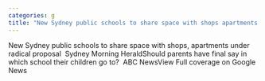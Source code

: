 ```yaml
---
categories: g
title: "New Sydney public schools to share space with shops apartments under radical proposal  Sydney Morning Herald"
---
```

New Sydney public schools to share space with shops, apartments under radical proposal&nbsp;&nbsp;Sydney Morning HeraldShould parents have final say in which school their children go to?&nbsp;&nbsp;ABC NewsView Full coverage on Google News